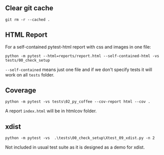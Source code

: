 ## Clear git cache

`git rm -r --cached .`

## HTML Report

For a self-contained pytest-html report with css and images in one file:

`python -m pytest --html=reports/report.html --self-contained-html -vs tests/00_check_setup`

`--self-contained` means just one file and if we don't specify tests it will work on all `tests` folder.

## Coverage

`python -m pytest -vs tests\02_py_coffee --cov-report html --cov .`

A report `index.html` will be in htmlcov folder.

## xdist

`python -m pytest -vs  .\tests\00_check_setup\Xtest_09_xdist.py -n 2`

Not included in usual test suite as it is designed as a demo for xdist.

